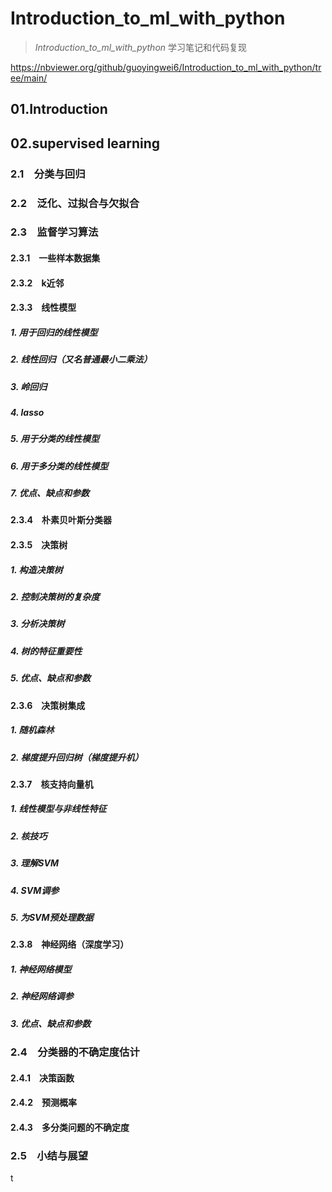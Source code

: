 # Introduction_to_ml_with_python
> *Introduction_to_ml_with_python* 学习笔记和代码复现


https://nbviewer.org/github/guoyingwei6/Introduction_to_ml_with_python/tree/main/



## 01.Introduction

## 02.supervised learning

### 2.1　分类与回归
### 2.2　泛化、过拟合与欠拟合
### 2.3　监督学习算法
#### 2.3.1　一些样本数据集
#### 2.3.2　k近邻
#### 2.3.3　线性模型
##### 1. 用于回归的线性模型
##### 2. 线性回归（又名普通最小二乘法）
##### 3. 岭回归
##### 4. lasso
##### 5. 用于分类的线性模型
##### 6. 用于多分类的线性模型
##### 7. 优点、缺点和参数
#### 2.3.4　朴素贝叶斯分类器
#### 2.3.5　决策树
##### 1. 构造决策树
##### 2. 控制决策树的复杂度
##### 3. 分析决策树
##### 4. 树的特征重要性
##### 5. 优点、缺点和参数
#### 2.3.6　决策树集成
##### 1. 随机森林
##### 2. 梯度提升回归树（梯度提升机）
#### 2.3.7　核支持向量机
##### 1. 线性模型与非线性特征
##### 2. 核技巧
##### 3. 理解SVM
##### 4. SVM调参
##### 5. 为SVM预处理数据
#### 2.3.8　神经网络（深度学习）
##### 1. 神经网络模型
##### 2. 神经网络调参
##### 3. 优点、缺点和参数
### 2.4　分类器的不确定度估计
#### 2.4.1　决策函数
#### 2.4.2　预测概率
#### 2.4.3　多分类问题的不确定度
### 2.5　小结与展望

t